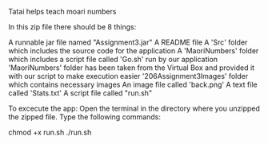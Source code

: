 Tatai helps teach moari numbers

In this zip file there should be 8 things:

A runnable jar file named "Assignment3.jar"
A README file
A 'Src' folder which includes the source code for the application
A 'MaoriNumbers' folder which includes a script file called 'Go.sh' run by our application
'MaoriNumbers' folder has been taken from the Virtual Box and provided it with our script to make execution easier
'206Assignment3Images' folder which contains necessary images
An image file called 'back.png'
A text file called 'Stats.txt'
A script file called "run.sh"

To excecute the app:
Open the terminal in the directory where you unzipped the zipped file.
Type the following commands:

chmod +x run.sh
./run.sh
